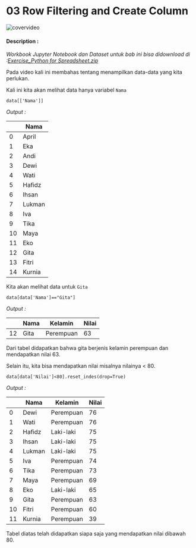 # 03 Row Filtering and Create Column

![covervideo](http://bit.ly/makeaicovervideo)

#### **Description :**
_Workbook Jupyter Notebook dan Dataset untuk bab ini bisa didownload di :[Exercise_Python for Spreadsheet.zip](https://drive.google.com/file/d/1WlpXDBTwluGYoV0crZ4fBtXglicXtS-A/view?usp=sharing)_

Pada video kali ini membahas tentang menampilkan data-data yang kita perlukan. 

Kali ini kita akan melihat data hanya variabel ```Nama```
```
data[['Nama']]
```
*Output :*

|    | Nama   |
|----|--------|
| 0  | April  |
| 1  | Eka    |
| 2  | Andi   |
| 3  | Dewi   |
| 4  | Wati   |
| 5  | Hafidz |
| 6  | Ihsan  |
| 7  | Lukman |
| 8  | Iva    |
| 9  | Tika   |
| 10 | Maya   |
| 11 | Eko    |
| 12 | Gita   |
| 13 | Fitri  |
| 14 | Kurnia |

Kita akan melihat data untuk ```Gita```
```
data[data['Nama']=="Gita"]
```
*Output :*

|    | Nama | Kelamin   | Nilai |
|----|------|-----------|-------|
| 12 | Gita | Perempuan | 63    |

Dari tabel didapatkan bahwa gita berjenis kelamin perempuan dan mendapatkan nilai 63.

Selain itu, kita bisa mendapatkan nilai misalnya nilainya < 80.
```
data[data['Nilai']<80].reset_indes(drop=True)
```
*Output :*

|    | Nama   | Kelamin   | Nilai |
|----|--------|-----------|-------|
| 0  | Dewi   | Perempuan | 76    |
| 1  | Wati   | Perempuan | 76    |
| 2  | Hafidz | Laki-laki | 75    |
| 3  | Ihsan  | Laki-laki | 75    |
| 4  | Lukman | Laki-laki | 75    |
| 5  | Iva    | Perempuan | 74    |
| 6  | Tika   | Perempuan | 73    |
| 7  | Maya   | Perempuan | 69    |
| 8  | Eko    | Laki-laki | 65    |
| 9  | Gita   | Perempuan | 63    |
| 10 | Fitri  | Perempuan | 60    |
| 11 | Kurnia | Perempuan | 39    |

Tabel diatas telah didapatkan siapa saja yang mendapatkan nilai dibawah 80. 

